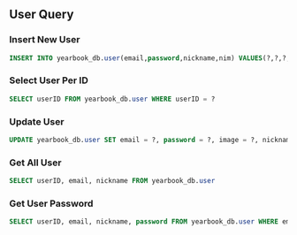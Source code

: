 ## User Query

### Insert New User
```sql
INSERT INTO yearbook_db.user(email,password,nickname,nim) VALUES(?,?,?,?)
```

### Select User Per ID
```sql
SELECT userID FROM yearbook_db.user WHERE userID = ?
```

### Update User
```sql
UPDATE yearbook_db.user SET email = ?, password = ?, image = ?, nickname = ? WHERE userID = ?
 ```

### Get All User
```sql
SELECT userID, email, nickname FROM yearbook_db.user
```

### Get User Password
```sql
SELECT userID, email, nickname, password FROM yearbook_db.user WHERE email = ?
```
